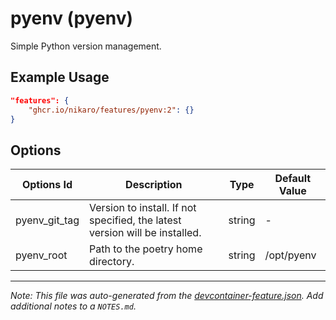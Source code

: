 
# pyenv (pyenv)

Simple Python version management.

## Example Usage

```json
"features": {
    "ghcr.io/nikaro/features/pyenv:2": {}
}
```

## Options

| Options Id | Description | Type | Default Value |
|-----|-----|-----|-----|
| pyenv_git_tag | Version to install. If not specified, the latest version will be installed. | string | - |
| pyenv_root | Path to the poetry home directory. | string | /opt/pyenv |



---

_Note: This file was auto-generated from the [devcontainer-feature.json](https://github.com/nikaro/features/blob/main/src/pyenv/devcontainer-feature.json).  Add additional notes to a `NOTES.md`._
